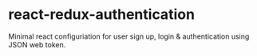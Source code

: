# react-redux-authentication
Minimal react configuriation for user sign up, login &amp; authentication using JSON web token.
